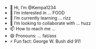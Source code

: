 - 👋 Hi, I’m @Kempa1234
- 👀 I’m interested in ... FOOD
- 🌱 I’m currently learning ... rizz
- 💞️ I’m looking to collaborate with ... huzz 
- 📫 How to reach me ... 
- 😄 Pronouns: ... fat/ass
- ⚡ Fun fact: George W. Bush did 911

<!---
Kempa1234/Kempa1234 is a ✨ special ✨ repository because its `README.md` (this file) appears on your GitHub profile.
You can click the Preview link to take a look at your changes.
--->
